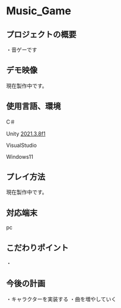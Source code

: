# Music_Game


## プロジェクトの概要
・音ゲーです

## デモ映像

現在製作中です。

## 使用言語、環境

C＃

Unity [2021.3.8f1](https://unity.com/releases/editor/whats-new/2021.3.8)

VisualStudio

Windows11

## プレイ方法

現在製作中です。

## 対応端末

pc

## こだわりポイント

・

## 今後の計画

・キャラクターを実装する
・曲を増やしていく

